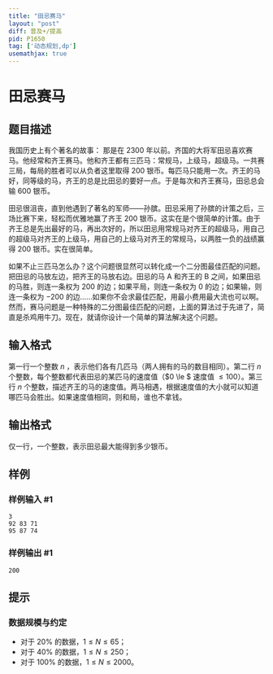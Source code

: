 ```yaml
---
title: "田忌赛马"
layout: "post"
diff: 普及+/提高
pid: P1650
tag: ['动态规划,dp']
usemathjax: true
---
```


# 田忌赛马
## 题目描述

我国历史上有个著名的故事： 那是在 $2300$ 年以前。齐国的大将军田忌喜欢赛马。他经常和齐王赛马。他和齐王都有三匹马：常规马，上级马，超级马。一共赛三局，每局的胜者可以从负者这里取得 $200$ 银币。每匹马只能用一次。齐王的马好，同等级的马，齐王的总是比田忌的要好一点。于是每次和齐王赛马，田忌总会输 $600$ 银币。

田忌很沮丧，直到他遇到了著名的军师――孙膑。田忌采用了孙膑的计策之后，三场比赛下来，轻松而优雅地赢了齐王 $200$ 银币。这实在是个很简单的计策。由于齐王总是先出最好的马，再出次好的，所以田忌用常规马对齐王的超级马，用自己的超级马对齐王的上级马，用自己的上级马对齐王的常规马，以两胜一负的战绩赢得 $200$ 银币。实在很简单。

如果不止三匹马怎么办？这个问题很显然可以转化成一个二分图最佳匹配的问题。把田忌的马放左边，把齐王的马放右边。田忌的马 A 和齐王的 B 之间，如果田忌的马胜，则连一条权为 $200$ 的边；如果平局，则连一条权为 $0$ 的边；如果输，则连一条权为 $-200$ 的边……如果你不会求最佳匹配，用最小费用最大流也可以啊。 然而，赛马问题是一种特殊的二分图最佳匹配的问题，上面的算法过于先进了，简直是杀鸡用牛刀。现在，就请你设计一个简单的算法解决这个问题。

## 输入格式

第一行一个整数 $n$ ，表示他们各有几匹马（两人拥有的马的数目相同）。第二行 $n$ 个整数，每个整数都代表田忌的某匹马的速度值（$0 \le $ 速度值 $\le 100$）。第三行 $n$ 个整数，描述齐王的马的速度值。两马相遇，根据速度值的大小就可以知道哪匹马会胜出。如果速度值相同，则和局，谁也不拿钱。
## 输出格式

仅一行，一个整数，表示田忌最大能得到多少银币。
## 样例

### 样例输入 #1
```
3
92 83 71
95 87 74
```
### 样例输出 #1
```
200
```
## 提示

### 数据规模与约定

- 对于 $20\%$ 的数据，$1\le N\le 65$；
- 对于 $40\%$ 的数据，$1\le N\le 250$；
- 对于 $100\%$ 的数据，$1\le N\le2000$。

